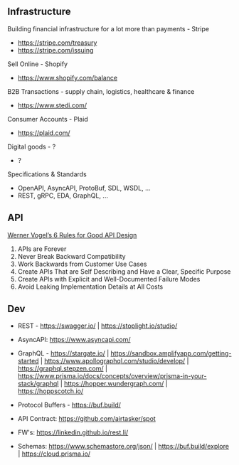 ## Infrastructure

Building financial infrastructure for a lot more than payments - Stripe 
- https://stripe.com/treasury 
- https://stripe.com/issuing 

Sell Online - Shopify 
- https://www.shopify.com/balance

B2B Transactions - supply chain, logistics, healthcare & finance
- https://www.stedi.com/

Consumer Accounts - Plaid 
- https://plaid.com/

 Digital goods - ?
 - ?

Specifications & Standards
- OpenAPI, AsyncAPI, ProtoBuf, SDL, WSDL, ... 
- REST, gRPC, EDA, GraphQL, ...

## API

[Werner Vogel’s 6 Rules for Good API Design](https://thenewstack.io/werner-vogels-6-rules-for-good-api-design/)
1. APIs are Forever
2. Never Break Backward Compatibility
3. Work Backwards from Customer Use Cases
4. Create APIs That are Self Describing and Have a Clear, Specific Purpose
5. Create APIs with Explicit and Well-Documented Failure Modes
6. Avoid Leaking Implementation Details at All Costs

## Dev

- REST -  https://swagger.io/ | https://stoplight.io/studio/

- AsyncAPI: https://www.asyncapi.com/

- GraphQL -  https://stargate.io/ | https://sandbox.amplifyapp.com/getting-started | https://www.apollographql.com/studio/develop/ | https://graphql.stepzen.com/ | https://www.prisma.io/docs/concepts/overview/prisma-in-your-stack/graphql | https://hopper.wundergraph.com/ | https://hoppscotch.io/

- Protocol Buffers - https://buf.build/

- API Contract: https://github.com/airtasker/spot

- FW's: https://linkedin.github.io/rest.li/

- Schemas: https://www.schemastore.org/json/ | https://buf.build/explore | https://cloud.prisma.io/
